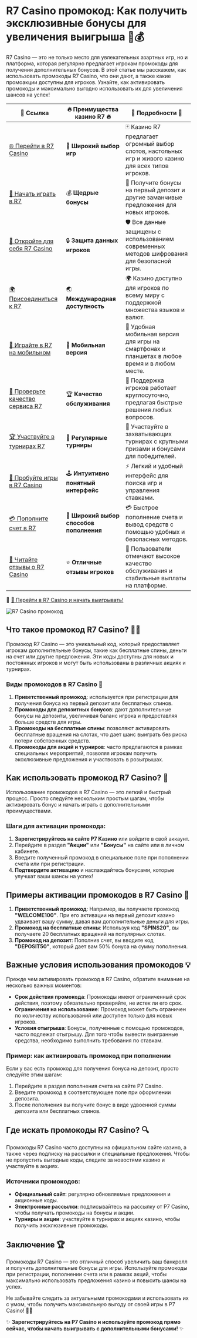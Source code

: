 # R7 Casino промокод: Как получить эксклюзивные бонусы для увеличения выигрыша 🎁💰

R7 Casino — это не только место для увлекательных азартных игр, но и платформа, которая регулярно предлагает игрокам промокоды для получения дополнительных бонусов. В этой статье мы расскажем, как использовать промокоды R7 Casino, что они дают, а также какие промоакции доступны для игроков. Узнайте, как активировать промокоды и максимально выгодно использовать их для увеличения шансов на успех!

| 🔗 **Ссылка**                                         | 🔥 **Преимущества казино R7** 🔥  | 🌟 **Подробности** 🌟 |
|-----------------------------------------------------|-------------------------------------|----------------------|
| [🌐 Перейти в R7 Casino](https://brandplay.link/bMd3Yjsw) | 🎰 **Широкий выбор игр**           | 🃏 Казино R7 предлагает огромный выбор слотов, настольных игр и живого казино для всех типов игроков. |
| [💸 Начать играть в R7](https://brandplay.link/bMd3Yjsw) | 💰 **Щедрые бонусы**               | 🎁 Получите бонусы на первый депозит и другие заманчивые предложения для новых игроков. |
| [🔐 Откройте для себя R7 Casino](https://brandplay.link/bMd3Yjsw) | 🔒 **Защита данных игроков**       | 🛡️ Все данные защищены с использованием современных методов шифрования для безопасной игры. |
| [🌍 Присоединиться к R7](https://brandplay.link/bMd3Yjsw) | 🌏 **Международная доступность**   | 🌍 Казино доступно для игроков по всему миру с поддержкой множества языков и валют. |
| [📱 Играйте в R7 на мобильном](https://brandplay.link/bMd3Yjsw) | 📲 **Мобильная версия**            | 📱 Удобная мобильная версия для игры на смартфонах и планшетах в любое время и в любом месте. |
| [🔧 Проверьте качество сервиса R7](https://brandplay.link/bMd3Yjsw) | 🏆 **Качество обслуживания**      | 🤝 Поддержка игроков работает круглосуточно, предлагая быстрые решения любых вопросов. |
| [🏆 Участвуйте в турнирах R7](https://brandplay.link/bMd3Yjsw) | 🎉 **Регулярные турниры**          | 🥇 Участвуйте в захватывающих турнирах с крупными призами и бонусами для победителей. |
| [🎯 Пробуйте игры в R7 Casino](https://brandplay.link/bMd3Yjsw) | 🕹️ **Интуитивно понятный интерфейс**| ⚡ Легкий и удобный интерфейс для поиска игр и управления ставками. |
| [💳 Пополните счет в R7](https://brandplay.link/bMd3Yjsw) | 💸 **Широкий выбор способов пополнения** | 💳 Быстрое пополнение счета и вывод средств с помощью удобных и безопасных методов. |
| [💬 Читайте отзывы о R7 Casino](https://brandplay.link/bMd3Yjsw) | ⭐ **Отличные отзывы игроков**     | 👏 Пользователи отмечают высокое качество обслуживания и стабильные выплаты на платформе. |

🔗 [🚀 Перейти в R7 Casino и начать выигрывать!](https://brandplay.link/bMd3Yjsw)

![R7 Casino промокод](https://i.ytimg.com/vi/z1BJK6672xo/maxresdefault.jpg)

## Что такое промокод R7 Casino? 🎲🎉

Промокод R7 Casino — это уникальный код, который предоставляет игрокам дополнительные бонусы, такие как бесплатные спины, деньги на счет или другие предложения. Эти коды доступны для новых и постоянных игроков и могут быть использованы в различных акциях и турнирах.

### Виды промокодов в R7 Casino 🎁

1. **Приветственный промокод**: используется при регистрации для получения бонуса на первый депозит или бесплатных спинов.
2. **Промокоды для депозитных бонусов**: дают дополнительные бонусы на депозиты, увеличивая баланс игрока и предоставляя больше средств для игры.
3. **Промокоды на бесплатные спины**: позволяют активировать бесплатные вращения на слотах, что дает шанс выиграть без риска потери собственных средств.
4. **Промокоды для акций и турниров**: часто предлагаются в рамках специальных мероприятий, позволяя игрокам получить эксклюзивные предложения и участвовать в розыгрышах.

## Как использовать промокод R7 Casino? 🔑

Использование промокодов в R7 Casino — это легкий и быстрый процесс. Просто следуйте нескольким простым шагам, чтобы активировать бонус и начать играть с дополнительными преимуществами.

### Шаги для активации промокода:

1. **Зарегистрируйтесь на сайте Р7 Казино** или войдите в свой аккаунт.
2. Перейдите в раздел **"Акции"** или **"Бонусы"** на сайте или в личном кабинете.
3. Введите полученный промокод в специальное поле при пополнении счета или при регистрации.
4. **Подтвердите активацию** и наслаждайтесь бонусами, которые улучшат ваши шансы на успех!

## Примеры активации промокодов в R7 Casino 🏅

1. **Приветственный промокод**: Например, вы получаете промокод **"WELCOME100"**. При его активации на первый депозит казино удваивает вашу сумму, давая вам дополнительные деньги для игры.
2. **Промокод на бесплатные спины**: Используя код **"SPINS20"**, вы получаете 20 бесплатных вращений на популярных слотах.
3. **Промокод на депозит**: Пополнив счет, вы вводите код **"DEPOSIT50"**, который дает вам 50% бонуса на сумму пополнения.

## Важные условия использования промокодов 💡

Прежде чем активировать промокод в R7 Casino, обратите внимание на несколько важных моментов:

- **Срок действия промокода**: Промокоды имеют ограниченный срок действия, поэтому обязательно проверяйте, не истек ли его срок.
- **Ограничения на использование**: Промокод может быть ограничен по количеству использований или доступен только для новых игроков.
- **Условия отыгрыша**: Бонусы, полученные с помощью промокодов, часто подлежат отыгрышу. Для того чтобы вывести выигранные средства, необходимо выполнить требования по ставкам.

### Пример: как активировать промокод при пополнении

Если у вас есть промокод для получения бонуса на депозит, просто следуйте этим шагам:

1. Перейдите в раздел пополнения счета на сайте Р7 Casino.
2. Введите промокод в соответствующее поле при оформлении депозита.
3. После пополнения вы получите бонус в виде удвоенной суммы депозита или бесплатных спинов.

## Где искать промокоды R7 Casino? 🔍

Промокоды R7 Casino часто доступны на официальном сайте казино, а также через подписку на рассылки и специальные предложения. Чтобы не пропустить выгодные коды, следите за новостями казино и участвуйте в акциях.

### Источники промокодов:

- **Официальный сайт**: регулярно обновляемые предложения и акционные коды.
- **Электронные рассылки**: подписывайтесь на рассылку от Р7 Casino, чтобы получать промокоды на бонусы и акции.
- **Турниры и акции**: участвуйте в турнирах и акциях казино, чтобы получить эксклюзивные промокоды.

## Заключение 🏆

Промокоды R7 Casino — это отличный способ увеличить ваш банкролл и получить дополнительные бонусы для игры. Используйте промокоды при регистрации, пополнении счета или в рамках акций, чтобы максимально использовать предложения казино и повысить шансы на успех. 

Не забывайте следить за актуальными промокодами и использовать их с умом, чтобы получить максимальную выгоду от своей игры в Р7 Casino! 🎰💸

✨ **Зарегистрируйтесь на Р7 Casino и используйте промокод прямо сейчас, чтобы начать выигрывать с дополнительными бонусами!** ✨
